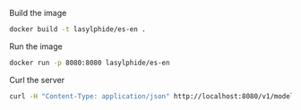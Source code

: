 Build the image
```bash
docker build -t lasylphide/es-en .
```

Run the image
```bash
docker run -p 8080:8080 lasylphide/es-en
```

Curl the server
```bash 
curl -H "Content-Type: application/json" http://localhost:8080/v1/models/es-en:predict -d @./input.json
```